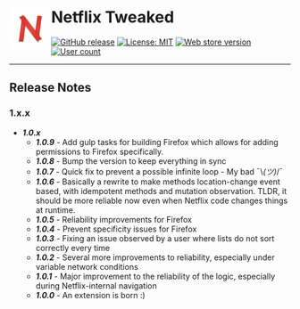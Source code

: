 # Netflix Tweaked <img src="https://github.com/andrewbrey/netflix-tweaked/blob/master/app/images/icon-150.png" width="75" align="left" />

[![GitHub release](https://img.shields.io/github/package-json/v/andrewbrey/netflix-tweaked.svg)](https://github.com/andrewbrey/netflix-tweaked/releases)
[![License: MIT](https://img.shields.io/github/license/andrewbrey/netflix-tweaked.svg)](https://github.com/andrewbrey/netflix-tweaked/blob/master/LICENSE)
[![Web store version](https://img.shields.io/chrome-web-store/v/piocfidbkeehbojkamgamfhflpkoaifh.svg)](https://chrome.google.com/webstore/detail/netflix-tweaked/piocfidbkeehbojkamgamfhflpkoaifh)
[![User count](https://img.shields.io/chrome-web-store/users/piocfidbkeehbojkamgamfhflpkoaifh.svg)](https://chrome.google.com/webstore/detail/netflix-tweaked/piocfidbkeehbojkamgamfhflpkoaifh)

---
## Release Notes
### 1.x.x

- ***1.0.x***
  - ***1.0.9*** - Add gulp tasks for building Firefox which allows for adding permissions to Firefox specifically.
  - ***1.0.8*** - Bump the version to keep everything in sync
  - ***1.0.7*** - Quick fix to prevent a possible infinite loop - My bad ¯\\_(ツ)_/¯
  - ***1.0.6*** - Basically a rewrite to make methods location-change event based, with idempotent methods and mutation observation. TLDR, it should be more reliable now even when Netflix code changes things at runtime.
  - ***1.0.5*** - Reliability improvements for Firefox
  - ***1.0.4*** - Prevent specificity issues for Firefox
  - ***1.0.3*** - Fixing an issue observed by a user where lists do not sort correctly every time
  - ***1.0.2*** - Several more improvements to reliability, especially under variable network conditions
  - ***1.0.1*** - Major improvement to the reliability of the logic, especially during Netflix-internal navigation
  - ***1.0.0*** - An extension is born :)